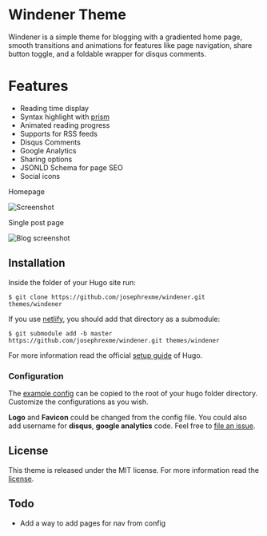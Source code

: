 # Windener Theme

Windener is a simple theme for blogging with a gradiented home page, smooth transitions and animations for features like page navigation, share button toggle, and a foldable wrapper for disqus comments.

# Features
- Reading time display
- Syntax highlight with [prism](//prismjs.com)
- Animated reading progress
- Supports for RSS feeds
- Disqus Comments
- Google Analytics
- Sharing options
- JSONLD Schema for page SEO
- Social icons


Homepage

![Screenshot](https://cdn.rawgit.com/josephrexme/windener/60018193/images/screenshot.png)


Single post page

![Blog screenshot](https://cdn.rawgit.com/josephrexme/windener/3d1a6529/images/screenshot-single.png)


## Installation

Inside the folder of your Hugo site run:

    $ git clone https://github.com/josephrexme/windener.git themes/windener

If you use [netlify](https://netlify.com), you should add that directory as a submodule:

    $ git submodule add -b master https://github.com/josephrexme/windener.git themes/windener

For more information read the official [setup guide](https://gohugo.io/overview/installing/) of Hugo.

### Configuration

The [example config](https://github.com/josephrexme/windener/blob/master/exampleSite/config.toml) can be copied to the root of your hugo folder directory. Customize the configurations as you wish.

**Logo** and **Favicon** could be changed from the config file. You could also add username for **disqus**, **google analytics** code. Feel free to [file an issue](https://github.com/josephrexme/windener/issues).

## License

This theme is released under the MIT license. For more information read the [license](https://github.com/josephrexme/windener/blob/master/LICENSE.md).

## Todo

- Add a way to add pages for nav from config

